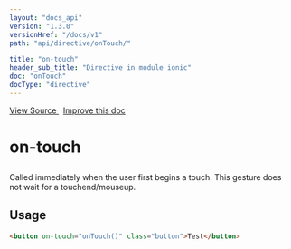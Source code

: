 ```yaml
---
layout: "docs_api"
version: "1.3.0"
versionHref: "/docs/v1"
path: "api/directive/onTouch/"

title: "on-touch"
header_sub_title: "Directive in module ionic"
doc: "onTouch"
docType: "directive"
---
```


<div class="improve-docs">
<a href='http://github.com/driftyco/ionic/tree/1.x/js/angular/directive/gesture.js#L57'>
View Source
</a>
&nbsp;
<a href='http://github.com/driftyco/ionic/edit/1.x/js/angular/directive/gesture.js#L57'>
Improve this doc
</a>
</div>




<h1 class="api-title">

on-touch



</h1>





Called immediately when the user first begins a touch. This
gesture does not wait for a touchend/mouseup.









<h2 id="usage">Usage</h2>

```html
<button on-touch="onTouch()" class="button">Test</button>
```









